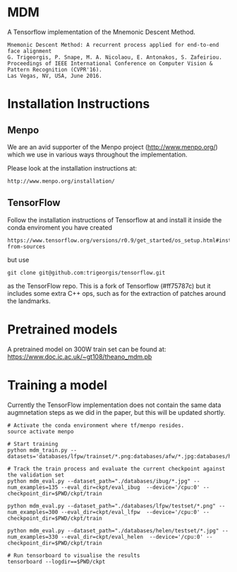 # MDM

A Tensorflow implementation of the Mnemonic Descent Method.

    Mnemonic Descent Method: A recurrent process applied for end-to-end face alignment
    G. Trigeorgis, P. Snape, M. A. Nicolaou, E. Antonakos, S. Zafeiriou.
    Proceedings of IEEE International Conference on Computer Vision & Pattern Recognition (CVPR'16).
    Las Vegas, NV, USA, June 2016.

# Installation Instructions


## Menpo

We are an avid supporter of the Menpo project (http://www.menpo.org/) which we use
in various ways throughout the implementation.

Please look at the installation instructions at:

    http://www.menpo.org/installation/

## TensorFlow

Follow the installation instructions of Tensorflow at and install it inside the conda enviroment you have created

    https://www.tensorflow.org/versions/r0.9/get_started/os_setup.html#installing-from-sources

but use 

    git clone git@github.com:trigeorgis/tensorflow.git

as the TensorFlow repo. This is a fork of Tensorflow (#ff75787c) but it includes some
extra C++ ops, such as for the extraction of patches around the landmarks.

# Pretrained models

A pretrained model on 300W train set can be found at: https://www.doc.ic.ac.uk/~gt108/theano_mdm.pb

# Training a model
Currently the TensorFlow implementation does not contain the same data augmnetation steps
as we did in the paper, but this will be updated shortly.

    # Activate the conda environment where tf/menpo resides.
    source activate menpo
    
    # Start training
    python mdm_train.py --datasets='databases/lfpw/trainset/*.png:databases/afw/*.jpg:databases/helen/trainset/*.jpg'
    
    # Track the train process and evaluate the current checkpoint against the validation set
    python mdm_eval.py --dataset_path="./databases/ibug/*.jpg" --num_examples=135 --eval_dir=ckpt/eval_ibug  --device='/cpu:0' --checkpoint_dir=$PWD/ckpt/train
    
    python mdm_eval.py --dataset_path="./databases/lfpw/testset/*.png" --num_examples=300 --eval_dir=ckpt/eval_lfpw  --device='/cpu:0' --checkpoint_dir=$PWD/ckpt/train
    
    python mdm_eval.py --dataset_path="./databases/helen/testset/*.jpg" --num_examples=330 --eval_dir=ckpt/eval_helen  --device='/cpu:0' --checkpoint_dir=$PWD/ckpt/train
    
    # Run tensorboard to visualise the results
    tensorboard --logdir==$PWD/ckpt
    
    
